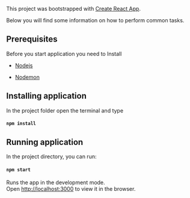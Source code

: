 This project was bootstrapped with [Create React App](https://github.com/facebookincubator/create-react-app).

Below you will find some information on how to perform common tasks.<br>

## Prerequisites

Before you start application you need to Install
- [Nodejs](https://nodejs.org/en/download/)

- [Nodemon](https://github.com/remy/nodemon)

## Installing application

In the project folder open the terminal and type

#### `npm install`

## Running application

In the project directory, you can run:

#### `npm start`

Runs the app in the development mode.<br>
Open [http://localhost:3000](http://localhost:3000) to view it in the browser.
